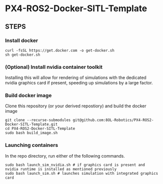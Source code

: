 # PX4-ROS2-Docker-SITL-Template

## STEPS

### Install docker 
```
curl -fsSL https://get.docker.com -o get-docker.sh
sh get-docker.sh
```

### (Optional) Install nvidia container toolkit 
Installing this will allow for rendering of simulations with the dedicated nvidia graphics card if present, speeding up simulations by a large factor.
### Build docker image
Clone this repository (or your derived repostiory) and build the docker image
```
git clone --recurse-submodules git@github.com:8OL-Robotics/PX4-ROS2-Docker-SITL-Template.git
cd PX4-ROS2-Docker-SITL-Template
sudo bash build_image.sh
```

### Launching containers
In the repo directory, run either of the following commands.
```
sudo bash launch_sim_nvidia.sh # if graphics card is present and nvidia runtime is installed as mentioned previously
sudo bash launch_sim.sh # launches simulation with integrated graphics card

```

